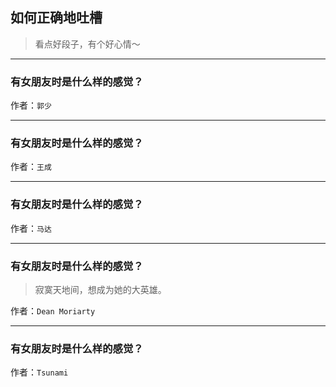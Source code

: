 ## 如何正确地吐槽

> 看点好段子，有个好心情～


 
---

### 有女朋友时是什么样的感觉？

> 


作者：`郭少`

---

### 有女朋友时是什么样的感觉？

> 


作者：`王成`

---

### 有女朋友时是什么样的感觉？

> 


作者：`马达`

---

### 有女朋友时是什么样的感觉？

> 寂寞天地间，想成为她的大英雄。


作者：`Dean Moriarty`

---

### 有女朋友时是什么样的感觉？

> 


作者：`Tsunami`